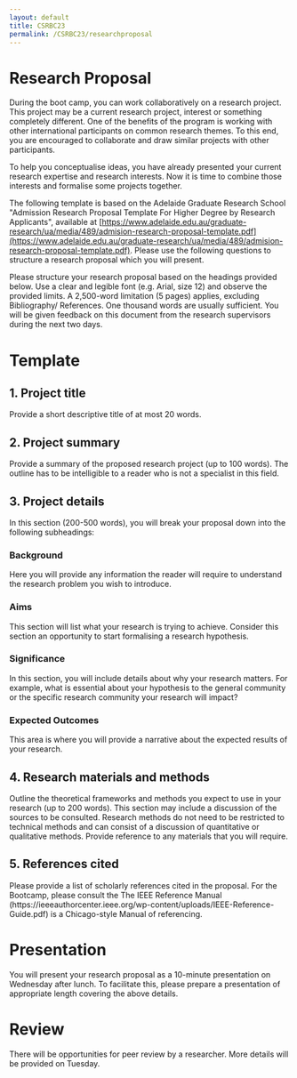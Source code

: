 ```yaml
---
layout: default
title: CSRBC23
permalink: /CSRBC23/researchproposal
---
```

<h1> Research Proposal </h1>

During the boot camp, you can work collaboratively on a research project. This project may be a current research project, interest or something completely different. One of the benefits of the program is working with other international participants on common research themes. To this end, you are encouraged to collaborate and draw similar projects with other participants.

To help you conceptualise ideas, you have already presented your current research expertise and research interests. Now it is time to combine those interests and formalise some projects together.

The following template is based on the Adelaide Graduate Research School "Admission Research Proposal Template For Higher Degree by Research Applicants", available at [https://www.adelaide.edu.au/graduate-research/ua/media/489/admision-research-proposal-template.pdf](https://www.adelaide.edu.au/graduate-research/ua/media/489/admision-research-proposal-template.pdf). Please use the following questions to structure a research proposal which you will present. 

Please structure your research proposal based on the headings provided below. Use a clear and legible font (e.g. Arial, size 12) and observe the provided limits. A 2,500-word limitation (5 pages) applies, excluding Bibliography/ References. One thousand words are usually sufficient. You will be given feedback on this document from the research supervisors during the next two days.

<h1> Template </h1>

<h2> 1. Project title </h2>
Provide a short descriptive title of at most 20 words.

<h2> 2. Project summary </h2>
Provide a summary of the proposed research project (up to 100 words). The outline has to be intelligible to a reader who is not a specialist in this field.

<h2> 3. Project details </h2>

In this section (200-500 words), you will break your proposal down into the following subheadings:

   <h3> Background </h3>
  Here you will provide any information the reader will require to understand the research problem you wish to introduce.

   <h3> Aims </h3>
  This section will list what your research is trying to achieve. Consider this section an opportunity to start formalising a research hypothesis.

  <h3> Significance </h3>
  In this section, you will include details about why your research matters. For example, what is essential about your hypothesis to the general community or the specific research community your research will impact?

  <h3> Expected Outcomes </h3>
  This area is where you will provide a narrative about the expected results of your research.

<h2> 4. Research materials and methods </h2>
Outline the theoretical frameworks and methods you expect to use in your research (up to 200 words). This section may include a discussion of the sources to be consulted. Research methods do not need to be restricted to technical methods and can consist of a discussion of quantitative or qualitative methods. Provide reference to any materials that you will require. 

<h2> 5. References cited </h2>
Please provide a list of scholarly references cited in the proposal. For the Bootcamp, please consult the
The IEEE Reference Manual (https://ieeeauthorcenter.ieee.org/wp-content/uploads/IEEE-Reference-Guide.pdf) is a Chicago-style Manual of referencing.

<h1> Presentation </h1>

You will present your research proposal as a 10-minute presentation on Wednesday after lunch. To facilitate this, please prepare a presentation of appropriate length covering the above details.

<h1> Review </h1>

There will be opportunities for peer review by a researcher. More details will be provided on Tuesday. 
